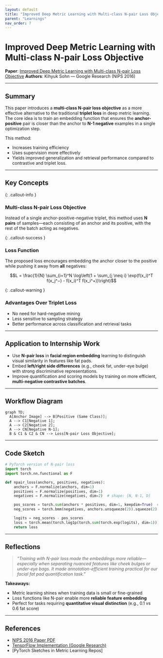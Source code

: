 ```yaml
---
layout: default
title: "Improved Deep Metric Learning with Multi-class N-pair Loss Objective"
parent: "Learnings"
nav_order: 7
---
```


# Improved Deep Metric Learning with Multi-class N-pair Loss Objective

**Paper**: [Improved Deep Metric Learning with Multi-class N-pair Loss Objective](https://papers.nips.cc/paper_files/paper/2016/file/6b180037abbebea991d8b1232f8a8ca9-Paper.pdf)
**Authors**: Kihyuk Sohn — Google Research (NIPS 2016)

---

## Summary

This paper introduces a **multi-class N-pair loss objective** as a more effective alternative to the traditional **triplet loss** in deep metric learning. The core idea is to train an embedding function that ensures the **anchor-positive** pair is closer than the anchor to **N-1 negative** examples in a single optimization step.

This method:

* Increases training efficiency
* Uses supervision more effectively
* Yields improved generalization and retrieval performance compared to contrastive and triplet loss.

---

## Key Concepts

{: .callout-info }

### Multi-class N-pair Loss Objective

Instead of a single anchor-positive-negative triplet, this method uses **N pairs** of samples—each consisting of an anchor and its positive, with the rest of the batch acting as negatives.

{: .callout-success }

### Loss Function

The proposed loss encourages embedding the anchor closer to the positive while pushing it away from **all** negatives:

```math
L = \frac{1}{N} \sum_{i=1}^N \log\left(1 + \sum_{j \neq i} \exp(f(x_i)^T f(x_j^−) - f(x_i)^T f(x_i^+))\right)
```

{: .callout-warning }

### Advantages Over Triplet Loss

* No need for hard-negative mining
* Less sensitive to sampling strategy
* Better performance across classification and retrieval tasks

---

## Application to Internship Work

* Use **N-pair loss** in **facial region embedding** learning to distinguish visual similarity in features like fat pads.
* Embed **left/right side differences** (e.g., cheek fat, under-eye bulge) with strong discriminative representations.
* Improve quantification and scoring models by training on more efficient, **multi-negative contrastive batches**.

---

## Workflow Diagram

```mermaid
graph TD;
  A[Anchor Image] --> B[Positive (Same Class)];
  A --> C1[Negative 1];
  A --> C2[Negative 2];
  A --> CN[Negative N-1];
  B & C1 & C2 & CN --> Loss[N-pair Loss Objective];
```

---

## Code Sketch

```python
# PyTorch version of N-pair loss
import torch
import torch.nn.functional as F

def npair_loss(anchors, positives, negatives):
    anchors = F.normalize(anchors, dim=1)
    positives = F.normalize(positives, dim=1)
    negatives = F.normalize(negatives, dim=2)  # shape: [N, N-1, D]

    pos_scores = torch.sum(anchors * positives, dim=1, keepdim=True)  # [N, 1]
    neg_scores = torch.bmm(negatives, anchors.unsqueeze(2)).squeeze(2)  # [N, N-1]

    logits = neg_scores - pos_scores
    loss = torch.mean(torch.log1p(torch.sum(torch.exp(logits), dim=1)))
    return loss
```

---

## Reflections

> *"Training with N-pair loss made the embeddings more reliable—especially when separating nuanced features like cheek bulges or under-eye bags. It made annotation-efficient training practical for our facial fat pad quantification task."*

**Takeaways:**

* Metric learning shines when training data is small or fine-grained
* Loss functions like N-pair enable more **reliable feature embedding**
* Perfect for tasks requiring **quantitative visual distinction** (e.g., 0.1 vs 0.6 fat score)

---

## References

* [NIPS 2016 Paper PDF](https://papers.nips.cc/paper_files/paper/2016/file/6b180037abbebea991d8b1232f8a8ca9-Paper.pdf)
* [TensorFlow Implementation (Google Research)](https://github.com/tensorflow/models/tree/master/research/delf)
* [PyTorch Sketches in Metric Learning Repos]


